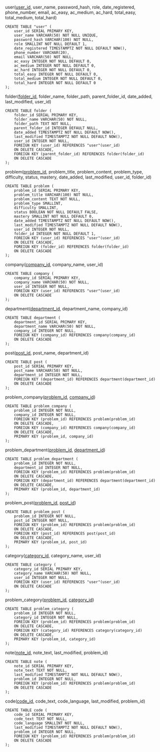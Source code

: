 user(<u>user_id</u>, user_name, password_hash, role, date_registered, phone_number, email, ac_easy, ac_medium, ac_hard, total_easy, total_medium, total_hard)
```PgSQL
CREATE TABLE "user" (
    user_id SERIAL PRIMARY KEY,
    user_name VARCHAR(50) NOT NULL UNIQUE,
    password_hash VARCHAR(100) NOT NULL,
    role SMALLINT NOT NULL DEFAULT 1,
    date_registered TIMESTAMPTZ NOT NULL DEFAULT NOW(),
    phone_number VARCHAR(20),
    email VARCHAR(50) NOT NULL,
    ac_easy INTEGER NOT NULL DEFAULT 0,
    ac_medium INTEGER NOT NULL DEFAULT 0,
    ac_hard INTEGER NOT NULL DEFAULT 0,
    total_easy INTEGER NOT NULL DEFAULT 0,
    total_medium INTEGER NOT NULL DEFAULT 0,
    total_hard INTEGER NOT NULL DEFAULT 0
);
```

folder(<u>folder_id</u>, folder_name, folder_path, parent_folder_id, date_added, last_modified, user_id)
```PgSQL
CREATE TABLE folder (
    folder_id SERIAL PRIMARY KEY,
    folder_name VARCHAR(50) NOT NULL,
    folder_path TEXT NOT NULL,
    parent_folder_id INTEGER DEFAULT NULL,
    date_added TIMESTAMPTZ NOT NULL DEFAULT NOW(),
    last_modified TIMESTAMPTZ NOT NULL DEFAULT NOW(),
    user_id INTEGER NOT NULL,
    FOREIGN KEY (user_id) REFERENCES "user"(user_id)
    ON DELETE CASCADE,
    FOREIGN KEY (parent_folder_id) REFERENCES folder(folder_id)
    ON DELETE CASCADE
);
```

problem(<u>problem_id</u>, problem_title, problem_content, problem_type, difficulty, status, mastery, date_added, last_modified, user_id, folder_id)
```PgSQL
CREATE TABLE problem (
    problem_id SERIAL PRIMARY KEY,
    problem_title VARCHAR(100) NOT NULL,
    problem_content TEXT NOT NULL,
    problem_type SMALLINT,
    difficulty SMALLINT,
    status BOOLEAN NOT NULL DEFAULT FALSE,
    mastery SMALLINT NOT NULL DEFAULT 0,
    date_added TIMESTAMPTZ NOT NULL DEFAULT NOW(),
    last_modified TIMESTAMPTZ NOT NULL DEFAULT NOW(),
    user_id INTEGER NOT NULL,
    folder_id INTEGER NOT NULL DEFAULT 1,
    FOREIGN KEY (user_id) REFERENCES "user"(user_id)
    ON DELETE CASCADE,
    FOREIGN KEY (folder_id) REFERENCES folder(folder_id)
    ON DELETE CASCADE
);
```


company(<u>company_id</u>, company_name, user_id)
```PgSQL
CREATE TABLE company (
    company_id SERIAL PRIMARY KEY,
    company_name VARCHAR(50) NOT NULL,
    user_id INTEGER NOT NULL,
    FOREIGN KEY (user_id) REFERENCES "user"(user_id)
    ON DELETE CASCADE
);
```


department(<u>department_id</u>, department_name, company_id)
```PgSQL
CREATE TABLE department (
    department_id SERIAL PRIMARY KEY,
    department_name VARCHAR(50) NOT NULL,
    company_id INTEGER NOT NULL,
    FOREIGN KEY (company_id) REFERENCES company(company_id)
    ON DELETE CASCADE
);
```

post(<u>post_id</u>, post_name, department_id)
```PgSQL
CREATE TABLE post (
    post_id SERIAL PRIMARY KEY,
    post_name VARCHAR(50) NOT NULL,
    department_id INTEGER NOT NULL,
    FOREIGN KEY (department_id) REFERENCES department(department_id)
    ON DELETE CASCADE
);
```

problem_company(<u>problem_id</u>, <u>company_id</u>)
```PgSQL
CREATE TABLE problem_company (
    problem_id INTEGER NOT NULL,
    company_id INTEGER NOT NULL,
    FOREIGN KEY (problem_id) REFERENCES problem(problem_id) 
    ON DELETE CASCADE,
    FOREIGN KEY (company_id) REFERENCES company(company_id) 
    ON DELETE CASCADE,
    PRIMARY KEY (problem_id, company_id)
);
```

problem_department(<u>problem_id</u>, <u>department_id</u>)
```PgSQL
CREATE TABLE problem_department (
    problem_id INTEGER NOT NULL,
    department_id INTEGER NOT NULL,
    FOREIGN KEY (problem_id) REFERENCES problem(problem_id)
    ON DELETE CASCADE,
    FOREIGN KEY (department_id) REFERENCES department(department_id)
    ON DELETE CASCADE,
    PRIMARY KEY (problem_id, department_id)
);
```

problem_post(<u>problem_id</u>, <u>post_id</u>)
```PgSQL
CREATE TABLE problem_post (
    problem_id INTEGER NOT NULL,
    post_id INTEGER NOT NULL,
    FOREIGN KEY (problem_id) REFERENCES problem(problem_id)
    ON DELETE CASCADE,
    FOREIGN KEY (post_id) REFERENCES post(post_id)
    ON DELETE CASCADE,
    PRIMARY KEY (problem_id, post_id)
);
```

category(<u>category_id</u>, category_name, user_id)
```PgSQL
CREATE TABLE category (
    category_id SERIAL PRIMARY KEY,
    category_name VARCHAR(50) NOT NULL,
    user_id INTEGER NOT NULL,
    FOREIGN KEY (user_id) REFERENCES "user"(user_id)
    ON DELETE CASCADE
);
```

problem_category(<u>problem_id</u>, <u>category_id</u>)
```PgSQL
CREATE TABLE problem_category (
    problem_id INTEGER NOT NULL,
    category_id INTEGER NOT NULL,
    FOREIGN KEY (problem_id) REFERENCES problem(problem_id)
    ON DELETE CASCADE,
    FOREIGN KEY (category_id) REFERENCES category(category_id)
    ON DELETE CASCADE,
    PRIMARY KEY (problem_id, category_id)
);
```


note(<u>note_id</u>, note_text, last_modified, problem_id)
```PgSQL
CREATE TABLE note (
    note_id SERIAL PRIMARY KEY,
    note_text TEXT NOT NULL,
    last_modified TIMESTAMPTZ NOT NULL DEFAULT NOW(),
    problem_id INTEGER NOT NULL,
    FOREIGN KEY (problem_id) REFERENCES problem(problem_id)
    ON DELETE CASCADE
);
```

code(<u>code_id</u>, code_text, code_language, last_modified, problem_id)
```PgSQL
CREATE TABLE code (
    code_id SERIAL PRIMARY KEY,
    code_text TEXT NOT NULL,
    code_language SMALLINT NOT NULL,
    last_modified TIMESTAMPTZ NOT NULL DEFAULT NOW(),
    problem_id INTEGER NOT NULL,
    FOREIGN KEY (problem_id) REFERENCES problem(problem_id)
    ON DELETE CASCADE
);
```